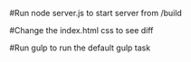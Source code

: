 #Run node server.js to start server from /build

#Change the index.html css to see diff
<link rel="stylesheet" type="text/css" href="/css/purge.min.css">
<link rel="stylesheet" type="text/css" href="/css/not-purge.min.css">

#Run gulp to run the default gulp task